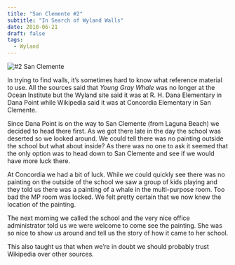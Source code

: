 ```yaml
---
title: "San Clemente #2"
subtitle: "In Search of Wyland Walls"
date: 2010-06-21
draft: false
tags:
  - Wyland
---
```


![#2 San Clemente](../images/02-sanclemente.jpg)

In trying to find walls, it’s sometimes hard to know what reference material to use. All the sources said that _Young Gray Whale_ was no longer at the Ocean Institute but the Wyland site said it was at R. H. Dana Elementary in Dana Point while Wikipedia said it was at Concordia Elementary in San Clemente.

Since Dana Point is on the way to San Clemente (from Laguna Beach) we decided to head there first. As we got there late in the day the school was deserted so we looked around. We could tell there was no painting outside the school but what about inside? As there was no one to ask it seemed that the only option was to head down to San Clemente and see if we would have more luck there.

At Concordia we had a bit of luck. While we could quickly see there was no painting on the outside of the school we saw a group of kids playing and they told us there was a painting of a whale in the multi-purpose room. Too bad the MP room was locked. We felt pretty certain that we now knew the location of the painting.

The next morning we called the school and the very nice office administrator told us we were welcome to come see the painting. She was so nice to show us around and tell us the story of how it came to her school.

This also taught us that when we’re in doubt we should probably trust Wikipedia over other sources.
